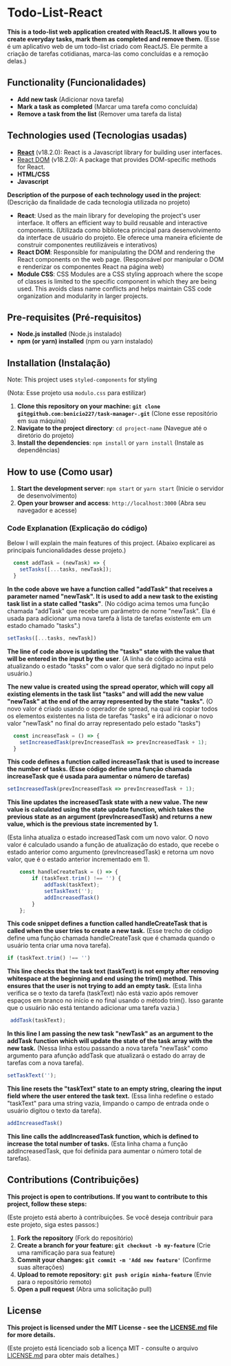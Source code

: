 # Todo-List-React
**This is a todo-list web application created with ReactJS. It allows you to create everyday tasks, mark them as completed and remove them.**
(Esse é um aplicativo web de um todo-list criado com ReactJS. Ele permite a criação de tarefas cotidianas, marca-las como concluídas e a remoção delas.)
## Functionality (Funcionalidades)
- **Add new task** (Adicionar nova tarefa)
- **Mark a task as completed** (Marcar uma tarefa como concluída)
- **Remove a task from the list** (Remover uma tarefa da lista)

## Technologies used (Tecnologias usadas)
- [**React**](https://reactjs.org/) (v18.2.0): React is a Javascript library for building user interfaces.
- [React DOM](https://reactjs.org/docs/react-dom.html) (v18.2.0): A package that provides DOM-specific methods for React.
- **HTML/CSS**
- **Javascript**

**Description of the purpose of each technology used in the project**: (Descrição da finalidade de cada tecnologia utilizada no projeto)
- **React**: Used as the main library for developing the project's user interface. It offers an efficient way to build reusable and interactive components.
(Utilizada como biblioteca principal para desenvolvimento da interface de usuário do projeto. Ele oferece uma maneira eficiente de construir componentes reutilizáveis e interativos)
- **React DOM**: Responsible for manipulating the DOM and rendering the React components on the web page.
(Responsável por manipular o DOM e renderizar os componentes React na página web)
- **Module CSS**: CSS Modules are a CSS styling approach where the scope of classes is limited to the specific component in which they are being used. This avoids class name conflicts and helps maintain CSS code organization and modularity in larger projects.

## Pre-requisites (Pré-requisitos)
- **Node.js installed** (Node.js instalado)
- **npm (or yarn) installed** (npm ou yarn instalado)

## Installation (Instalação)
Note: This project uses `styled-components` for styling

(Nota: Esse projeto usa `modulo.css` para estilizar)
1. **Clone this repository on your machine: `git clone git@github.com:benicio227/task-manager-.git`** (Clone esse repositório em sua máquina)
2. **Navigate to the project directory**: `cd project-name` (Navegue até o diretório do projeto)
3. **Install the dependencies**: `npm install` or `yarn install` (Instale as dependências)

## How to use (Como usar)
1. **Start the development server**: `npm start` or `yarn start` (Inicie o servidor de desenvolvimento)
2. **Open your browser and access**: `http://localhost:3000` (Abra seu navegador e acesse)

### Code Explanation (Explicação do código)
Below I will explain the main features of this project. (Abaixo explicarei as principais funcionalidades desse projeto.)

```javascript
  const addTask = (newTask) => {   
    setTasks([...tasks, newTask]);
  }
```
**In the code above we have a function called "addTask" that receives a parameter named "newTask". It is used to add a new task to the existing task list in a state called "tasks"**.
(No código acima temos uma função chamada "addTask" que recebe um parâmetro de nome "newTask". Ela é usada para adicionar uma nova tarefa à lista de tarefas existente em um estado chamado "tasks".)

```javascript
setTasks([...tasks, newTask])
```
**The line of code above is updating the "tasks" state with the value that will be entered in the input by the user**.
(A linha de código acima está atualizando  o estado "tasks" com o valor que será digitado no input pelo usuário.)

**The new value is created using the spread operator, which will copy all existing elements in the task list "tasks" and will add the new value "newTask" at the end of the array represented by the state "tasks".**
(O novo valor é criado usando o operador de spread,  na qual irá copiar todos os elementos existentes na lista de tarefas "tasks" e irá adicionar o novo valor "newTask" no final do array representado pelo estado "tasks")

```javascript
  const increaseTask = () => {
    setIncreasedTask(prevIncreasedTask => prevIncreasedTask + 1);
  }
```
**This code defines a function called increaseTask that is used to increase the number of tasks. (Esse código define uma função chamada increaseTask que é usada para aumentar o número de tarefas)**

```javascript
setIncreasedTask(prevIncreasedTask => prevIncreasedTask + 1);
```
**This line updates the increasedTask state with a new value. The new value is calculated using the state update function, which takes the previous state as an argument (prevIncreasedTask) and returns a new value, which is the previous state incremented by 1.**

(Esta linha atualiza o estado increasedTask com um novo valor. O novo valor é calculado usando a função de atualização do estado, que recebe o estado anterior como argumento (prevIncreasedTask) e retorna um novo valor, que é o estado anterior incrementado em 1).

```javascript
    const handleCreateTask = () => {
        if (taskText.trim() !== '') {
            addTask(taskText);
            setTaskText('');
            addIncreasedTask()
        }
    };
```
**This code snippet defines a function called handleCreateTask that is called when the user tries to create a new task.**
(Esse trecho de código define uma função chamada handleCreateTask que é chamada quando o usuário tenta criar uma nova tarefa).

```javascript
if (taskText.trim() !== '')
```
**This line checks that the task text (taskText) is not empty after removing whitespace at the beginning and end using the trim() method. This ensures that the user is not trying to add an empty task.**
(Esta linha verifica se o texto da tarefa (taskText) não está vazio após remover espaços em branco no início e no final usando o método trim(). Isso garante que o usuário não está tentando adicionar uma tarefa vazia.)

```javascript
 addTask(taskText);
```
**In this line I am passing the new task "newTask" as an argument to the addTask function which will update the state of the task array with the new task.**
(Nessa linha estou passando a nova tarefa "newTask" como argumento para afunção addTask que atualizará o estado do array de tarefas com a nova tarefa).

```javascript
setTaskText('');
```
**This line resets the "taskText" state to an empty string, clearing the input field where the user entered the task text.**
(Essa linha redefine o estado "taskText" para uma string vazia, limpando o campo de entrada onde o usuário digitou o texto da tarefa).

```javascript
addIncreasedTask()
```
**This line calls the addIncreasedTask function, which is defined to increase the total number of tasks.**
(Esta linha chama a função addIncreasedTask, que foi definida para aumentar o número total de tarefas).

## Contributions (Contribuições)
**This project is open to contributions. If you want to contribute to this project, follow these steps:**

(Este projeto está aberto à contribuições. Se você deseja contribuir para este projeto, siga estes passos:)
1. **Fork the repository** (Fork do repositório)
2. **Create a branch for your feature: `git checkout -b my-feature`** (Crie uma ramificação para sua feature)
3. **Commit your changes: `git commit -m 'Add new feature'`** (Confirme suas alterações)
4. **Upload to remote repository: `git push origin minha-feature`** (Envie para o repositório remoto)
5. **Open a pull request** (Abra uma solicitação pull)

## License

**This project is licensed under the MIT License - see the <a href="LICENSE.md">LICENSE.md</a> file for more details.**

(Este projeto está licenciado sob a licença MIT - consulte o arquivo <a href="LICENSE.md">LICENSE.md</a> para obter mais detalhes.)

